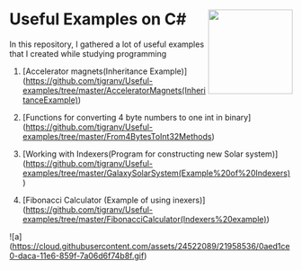 # Useful Examples on C#  <img src="https://cloud.githubusercontent.com/assets/24522089/21962098/41a510c8-db36-11e6-95ef-eb392a0a1919.png" align="right" width="150px" height="150px" /> 
In this repository, I gathered a lot of useful examples that I created while studying programming

1. [Accelerator magnets(Inheritance Example)] (https://github.com/tigranv/Useful-examples/tree/master/AcceleratorMagnets(InheritanceExample))

2. [Functions for converting 4 byte numbers to one int in binary] (https://github.com/tigranv/Useful-examples/tree/master/From4BytesToInt32Methods)

3. [Working with Indexers(Program for constructing new Solar system)] (https://github.com/tigranv/Useful-examples/tree/master/GalaxySolarSystem(Example%20of%20Indexers))

4. [Fibonacci Calculator (Example of using inexers)] (https://github.com/tigranv/Useful-examples/tree/master/FibonacciCalculator(Indexers%20example))




 ![a] (https://cloud.githubusercontent.com/assets/24522089/21958536/0aed1ce0-daca-11e6-859f-7a06d6f74b8f.gif)
